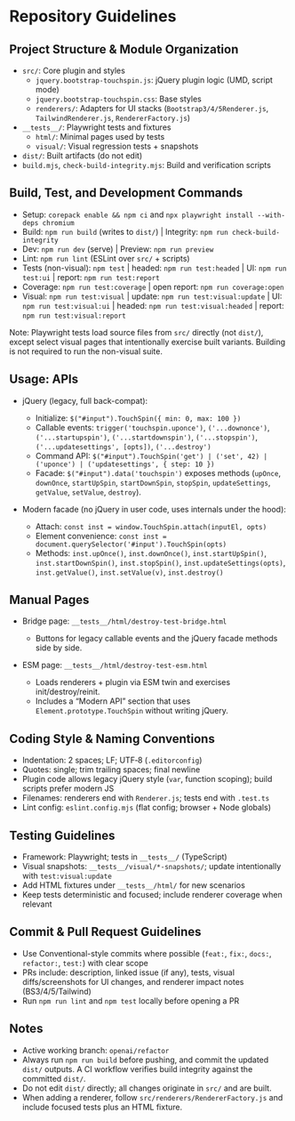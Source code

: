 # Repository Guidelines

## Project Structure & Module Organization

- `src/`: Core plugin and styles
  - `jquery.bootstrap-touchspin.js`: jQuery plugin logic (UMD, script mode)
  - `jquery.bootstrap-touchspin.css`: Base styles
  - `renderers/`: Adapters for UI stacks (`Bootstrap3/4/5Renderer.js`, `TailwindRenderer.js`, `RendererFactory.js`)
- `__tests__/`: Playwright tests and fixtures
  - `html/`: Minimal pages used by tests
  - `visual/`: Visual regression tests + snapshots
- `dist/`: Built artifacts (do not edit)
- `build.mjs`, `check-build-integrity.mjs`: Build and verification scripts

## Build, Test, and Development Commands

- Setup: `corepack enable && npm ci` and `npx playwright install --with-deps chromium`
- Build: `npm run build` (writes to `dist/`) | Integrity: `npm run check-build-integrity`
- Dev: `npm run dev` (serve) | Preview: `npm run preview`
- Lint: `npm run lint` (ESLint over `src/` + scripts)
- Tests (non-visual): `npm test` | headed: `npm run test:headed` | UI: `npm run test:ui` | report: `npm run test:report`
- Coverage: `npm run test:coverage` | open report: `npm run coverage:open`
- Visual: `npm run test:visual` | update: `npm run test:visual:update` | UI: `npm run test:visual:ui` | headed: `npm run test:visual:headed` | report: `npm run test:visual:report`

Note: Playwright tests load source files from `src/` directly (not `dist/`), except select visual pages that intentionally exercise built variants. Building is not required to run the non-visual suite.

## Usage: APIs

- jQuery (legacy, full back-compat):
  - Initialize: `$("#input").TouchSpin({ min: 0, max: 100 })`
  - Callable events: `trigger('touchspin.uponce')`, `('...downonce')`, `('...startupspin')`, `('...startdownspin')`, `('...stopspin')`, `('...updatesettings', [opts])`, `('...destroy')`
  - Command API: `$("#input").TouchSpin('get') | ('set', 42) | ('uponce') | ('updatesettings', { step: 10 })`
  - Facade: `$("#input").data('touchspin')` exposes methods (`upOnce`, `downOnce`, `startUpSpin`, `startDownSpin`, `stopSpin`, `updateSettings`, `getValue`, `setValue`, `destroy`).

- Modern facade (no jQuery in user code, uses internals under the hood):
  - Attach: `const inst = window.TouchSpin.attach(inputEl, opts)`
  - Element convenience: `const inst = document.querySelector('#input').TouchSpin(opts)`
  - Methods: `inst.upOnce()`, `inst.downOnce()`, `inst.startUpSpin()`, `inst.startDownSpin()`, `inst.stopSpin()`, `inst.updateSettings(opts)`, `inst.getValue()`, `inst.setValue(v)`, `inst.destroy()`

## Manual Pages

- Bridge page: `__tests__/html/destroy-test-bridge.html`
  - Buttons for legacy callable events and the jQuery facade methods side by side.

- ESM page: `__tests__/html/destroy-test-esm.html`
  - Loads renderers + plugin via ESM twin and exercises init/destroy/reinit.
  - Includes a “Modern API” section that uses `Element.prototype.TouchSpin` without writing jQuery.

## Coding Style & Naming Conventions

- Indentation: 2 spaces; LF; UTF‑8 (`.editorconfig`)
- Quotes: single; trim trailing spaces; final newline
- Plugin code allows legacy jQuery style (`var`, function scoping); build scripts prefer modern JS
- Filenames: renderers end with `Renderer.js`; tests end with `.test.ts`
- Lint config: `eslint.config.mjs` (flat config; browser + Node globals)

## Testing Guidelines

- Framework: Playwright; tests in `__tests__/` (TypeScript)
- Visual snapshots: `__tests__/visual/*-snapshots/`; update intentionally with `test:visual:update`
- Add HTML fixtures under `__tests__/html/` for new scenarios
- Keep tests deterministic and focused; include renderer coverage when relevant

## Commit & Pull Request Guidelines

- Use Conventional-style commits where possible (`feat:`, `fix:`, `docs:`, `refactor:`, `test:`) with clear scope
- PRs include: description, linked issue (if any), tests, visual diffs/screenshots for UI changes, and renderer impact notes (BS3/4/5/Tailwind)
- Run `npm run lint` and `npm test` locally before opening a PR

## Notes

- Active working branch: `openai/refactor`
- Always run `npm run build` before pushing, and commit the updated `dist/` outputs. A CI workflow verifies build integrity against the committed `dist/`.
- Do not edit `dist/` directly; all changes originate in `src/` and are built.
- When adding a renderer, follow `src/renderers/RendererFactory.js` and include focused tests plus an HTML fixture.
